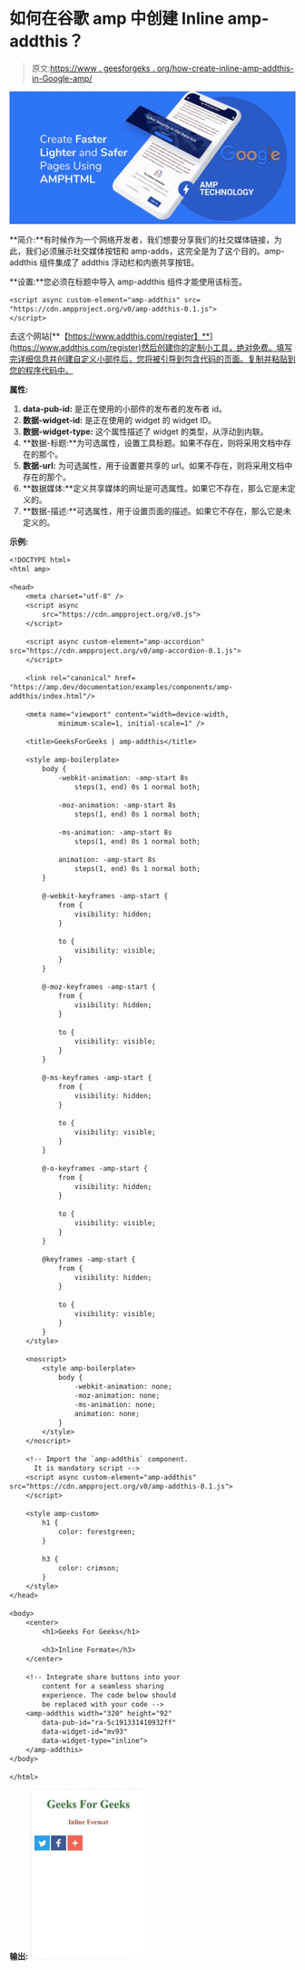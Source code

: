 # 如何在谷歌 amp 中创建 Inline amp-addthis？

> 原文:[https://www . geesforgeks . org/how-create-inline-amp-addthis-in-Google-amp/](https://www.geeksforgeeks.org/how-to-create-inline-amp-addthis-in-google-amp/)

![](img/da896cbc9c91eb6bafeb2ca1d138fca6.png)

**简介:**有时候作为一个网络开发者，我们想要分享我们的社交媒体链接，为此，我们必须展示社交媒体按钮和 amp-adds，这完全是为了这个目的。amp-addthis 组件集成了 addthis 浮动栏和内嵌共享按钮。

**设置:**您必须在标题中导入 amp-addthis 组件才能使用该标签。

```htmlhtml
<script async custom-element="amp-addthis" src=
"https://cdn.ampproject.org/v0/amp-addthis-0.1.js">
</script>
```

去这个网站[**【https://www.addthis.com/register】**](https://www.addthis.com/register)然后创建你的定制小工具，绝对免费。填写完详细信息并创建自定义小部件后，您将被引导到包含代码的页面。复制并粘贴到您的程序代码中。

**属性:**

1.  **data-pub-id:** 是正在使用的小部件的发布者的发布者 id。
2.  **数据-widget-id:** 是正在使用的 widget 的 widget ID。
3.  **数据-widget-type:** 这个属性描述了 widget 的类型，从浮动到内联。
4.  **数据-标题:**为可选属性，设置工具标题。如果不存在，则将采用文档中存在的那个。
5.  **数据-url:** 为可选属性，用于设置要共享的 url。如果不存在，则将采用文档中存在的那个。
6.  **数据媒体:**定义共享媒体的网址是可选属性。如果它不存在，那么它是未定义的。
7.  **数据-描述:**可选属性，用于设置页面的描述。如果它不存在，那么它是未定义的。

**示例:**

```htmlhtml
<!DOCTYPE html>
<html amp>

<head>
    <meta charset="utf-8" />
    <script async 
        src="https://cdn.ampproject.org/v0.js">
    </script>

    <script async custom-element="amp-accordion"
src="https://cdn.ampproject.org/v0/amp-accordion-0.1.js">
    </script>

    <link rel="canonical" href=
"https://amp.dev/documentation/examples/components/amp-addthis/index.html"/>

    <meta name="viewport" content="width=device-width, 
            minimum-scale=1, initial-scale=1" />

    <title>GeeksForGeeks | amp-addthis</title>

    <style amp-boilerplate>
        body {
            -webkit-animation: -amp-start 8s 
                steps(1, end) 0s 1 normal both;

            -moz-animation: -amp-start 8s 
                steps(1, end) 0s 1 normal both;

            -ms-animation: -amp-start 8s 
                steps(1, end) 0s 1 normal both;

            animation: -amp-start 8s 
                steps(1, end) 0s 1 normal both;
        }

        @-webkit-keyframes -amp-start {
            from {
                visibility: hidden;
            }

            to {
                visibility: visible;
            }
        }

        @-moz-keyframes -amp-start {
            from {
                visibility: hidden;
            }

            to {
                visibility: visible;
            }
        }

        @-ms-keyframes -amp-start {
            from {
                visibility: hidden;
            }

            to {
                visibility: visible;
            }
        }

        @-o-keyframes -amp-start {
            from {
                visibility: hidden;
            }

            to {
                visibility: visible;
            }
        }

        @keyframes -amp-start {
            from {
                visibility: hidden;
            }

            to {
                visibility: visible;
            }
        }
    </style>

    <noscript>
        <style amp-boilerplate>
            body {
                -webkit-animation: none;
                -moz-animation: none;
                -ms-animation: none;
                animation: none;
            }
        </style>
    </noscript>

    <!-- Import the `amp-addthis` component. 
      It is mandatory script -->
    <script async custom-element="amp-addthis"
src="https://cdn.ampproject.org/v0/amp-addthis-0.1.js">
    </script>

    <style amp-custom>
        h1 {
            color: forestgreen;
        }

        h3 {
            color: crimson;
        }
    </style>
</head>

<body>
    <center>
        <h1>Geeks For Geeks</h1>

        <h3>Inline Formate</h3>
    </center>

    <!-- Integrate share buttons into your 
        content for a seamless sharing 
        experience. The code below should
        be replaced with your code -->
    <amp-addthis width="320" height="92" 
        data-pub-id="ra-5c191331410932ff" 
        data-widget-id="mv93"
        data-widget-type="inline">
    </amp-addthis>
</body>

</html>
```

**输出:**
![](img/fc89bc8fe0c9097b3fe85eafec535df9.png)